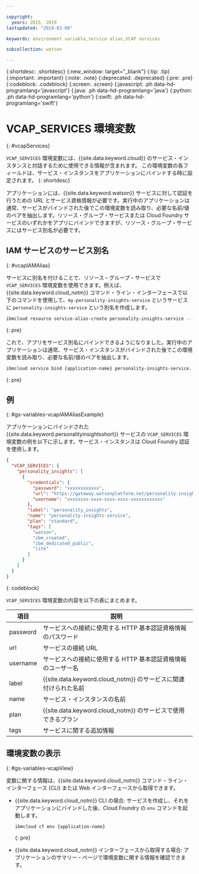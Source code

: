 ```yaml
---

copyright:
  years: 2015, 2019
lastupdated: "2019-03-08"

keywords: environment variable,service alias,VCAP services

subcollection: watson

---
```


{:shortdesc: .shortdesc}
{:new_window: target="_blank"}
{:tip: .tip}
{:important: .important}
{:note: .note}
{:deprecated: .deprecated}
{:pre: .pre}
{:codeblock: .codeblock}
{:screen: .screen}
{:javascript: .ph data-hd-programlang='javascript'}
{:java: .ph data-hd-programlang='java'}
{:python: .ph data-hd-programlang='python'}
{:swift: .ph data-hd-programlang='swift'}

# VCAP\_SERVICES 環境変数
{: #vcapServices}

`VCAP_SERVICES` 環境変数には、{{site.data.keyword.cloud}} のサービス・インスタンスと対話するために使用できる情報が含まれます。 この環境変数の各フィールドは、サービス・インスタンスをアプリケーションにバインドする時に設定されます。
{: shortdesc}

アプリケーションには、{{site.data.keyword.watson}} サービスに対して認証を行うための URL とサービス資格情報が必要です。実行中のアプリケーションは通常、サービスがバインドされた後でこの環境変数を読み取り、必要な名前/値のペアを抽出します。リソース・グループ・サービスまたは Cloud Foundry サービスのいずれかをアプリにバインドできますが、リソース・グループ・サービスにはサービス別名が必要です。

## IAM サービスのサービス別名
{: #vcapIAMAlias}

サービスに別名を付けることで、リソース・グループ・サービスで `VCAP_SERVICES` 環境変数を使用できます。例えば、{{site.data.keyword.cloud_notm}} コマンド・ライン・インターフェースで以下のコマンドを使用して、`my-personality-insights-service` というサービスに `personality-insights-service` という別名を作成します。

```bash
ibmcloud resource service-alias-create personality-insights-service --instance-name my-personality-insights-service
```
{: pre}

これで、アプリをサービス別名にバインドできるようになりました。実行中のアプリケーションは通常、サービス・インスタンスがバインドされた後でこの環境変数を読み取り、必要な名前/値のペアを抽出します。

```bash
ibmcloud service bind {application-name} personality-insights-service.
```
{: pre}

## 例
{: #gs-variables-vcapIAMAliasExample}

アプリケーションにバインドされた {{site.data.keyword.personalityinsightsshort}} サービスの `VCAP_SERVICES` 環境変数の例を以下に示します。サービス・インスタンスは Cloud Foundry 認証を使用します。

```json
{
  "VCAP_SERVICES": {
    "personality_insights": [
      {
        "credentials": {
          "password": "xxxxxxxxxxxx",
          "url": "https://gateway.watsonplatform.net/personality-insights/api",
          "username": "xxxxxxxx-xxxx-xxxx-xxxx-xxxxxxxxxxxx"
        },
        "label": "personality_insights",
        "name": "personality-insights-service",
        "plan": "standard",
        "tags": [
          "watson",
          "ibm_created",
          "ibm_dedicated_public",
          "lite"
        ]
      }
    ]
  }
}
```
{: codeblock}

`VCAP_SERVICES` 環境変数の内容を以下の表にまとめます。

| 項目     | 説明                                                                                |
|----------|--------------------------------------------------------------------------------------------|
| password | サービスへの接続に使用する HTTP 基本認証資格情報のパスワード                               |
| url      | サービスの接続 URL                                                                         |
| username | サービスへの接続に使用する HTTP 基本認証資格情報のユーザー名                               |
| label    | {{site.data.keyword.cloud_notm}} のサービスに関連付けられた名前                          |
| name     | サービス・インスタンスの名前                                                               |
| plan     | {{site.data.keyword.cloud_notm}} のサービスで使用できるプラン                      |
| tags     | サービスに関する追加情報                                                                   |

## 環境変数の表示
{: #gs-variables-vcapView}

変数に関する情報は、{{site.data.keyword.cloud_notm}} コマンド・ライン・インターフェース (CLI) または Web インターフェースから取得できます。

- {{site.data.keyword.cloud_notm}} CLI の場合: サービスを作成し、それをアプリケーションにバインドした後、Cloud Foundry の `env` コマンドを起動します。

    ```bash
    ibmcloud cf env {application-name}
    ```
    {: pre}

- {{site.data.keyword.cloud_notm}} インターフェースから取得する場合: アプリケーションのサマリー・ページで環境変数に関する情報を確認できます。
